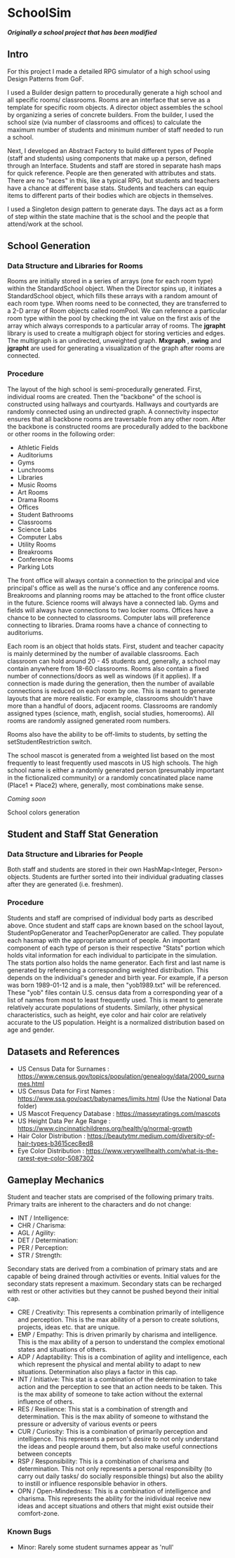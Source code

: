 # SchoolSim

***Originally a school project that has been modified***

## Intro

For this project I made a detailed RPG simulator of a high school using Design Patterns from GoF.

I used a Builder design pattern to procedurally generate a high school and all specific rooms/ classrooms. Rooms are an interface that serve as a template for specific room objects. A director object assembles the school by organizing a series of concrete builders. From the builder, I used the school size (via number of classrooms and offices) to calculate the maximum number of students and minimum number of staff needed to run a school.

Next, I developed an Abstract Factory to build different types of People (staff and students) using components that make up a person, defined through an Interface. Students and staff are stored in separate hash maps for quick reference. People are then generated with attributes and stats. There are no "races" in this, like a typical RPG, but students and teachers have a chance at different base stats. Students and teachers can equip items to different parts of their bodies which are objects in themselves.

I used a Singleton design pattern to generate days. The days act as a form of step within the state machine that is the school and the people that attend/work at the school. 

## School Generation 

### Data Structure and Libraries for Rooms
Rooms are initially stored in a series of arrays (one for each room type) within the StandardSchool object. When the Director spins up, it initiates a StandardSchool object, which fills these arrays with a random amount of each room type. When rooms need to be connected, they are transferred to a 2-D array of Room objects called roomPool. We can reference a particular room type within the pool by checking the int value on the first axis of the array which always corresponds to a particular array of rooms. The **jgrapht** library is used to create a multigraph object for storing verticies and edges. The multigraph is an undirected, unweighted graph. **Mxgraph** , **swing** and **jgrapht** are used for generating a visualization of the graph after rooms are connected.
### Procedure
The layout of the high school is semi-procedurally generated. First, individual rooms are created. Then the "backbone" of the school is constructed using hallways and courtyards. Hallways and courtyards are randomly connected using an undirected graph. A connectivity inspector ensures that all backbone rooms are traversable from any other room. After the backbone is constructed rooms are procedurally added to the backbone or other rooms in the following order:
- Athletic Fields
- Auditoriums
- Gyms
- Lunchrooms
- Libraries
- Music Rooms
- Art Rooms
- Drama Rooms
- Offices
- Student Bathrooms
- Classrooms
- Science Labs
- Computer Labs
- Utility Rooms
- Breakrooms
- Conference Rooms
- Parking Lots

The front office will always contain a connection to the principal and vice principal's office as well as the nurse's office and any conference rooms. Breakrooms and planning rooms may be attached to the front office cluster in the future. Science rooms will always have a connected lab. Gyms and fields will always have connections to two locker rooms. Offices have a chance to be connected to classrooms. Computer labs will preference connecting to libraries. Drama rooms have a chance of connecting to auditoriums.

Each room is an object that holds stats. First, student and teacher capacity is mainly determined by the number of available classrooms. Each classroom can hold around 20 - 45 students and, generally, a school may contain anywhere from 18-60 classrooms. Rooms also contain a fixed number of connections/doors as well as windows (if it applies). If a connection is made during the generation, then the number of available connections is reduced on each room by one. This is meant to generate layouts that are more realistic. For example, classrooms shouldn't have more than a handful of doors, adjacent rooms. Classrooms are randomly assigned types (science, math, english, social studies, homerooms). All rooms are randomly assigned generated room numbers.

Rooms also have the ability to be off-limits to students, by setting the setStudentRestriction switch.

The school mascot is generated from a weighted list based on the most frequently to least frequently used mascots in US high schools. The high school name is either a randomly generated person (presumably important in the fictionalized community) or a randomly concatinated place name (Place1 + Place2) where, generally, most combinations make sense.

*Coming soon*

School colors generation

## Student and Staff Stat Generation

### Data Structure and Libraries for People
Both staff and students are stored in their own HashMap<Integer, Person> objects. Students are further sorted into their individual graduating classes after they are generated (i.e. freshmen). 
### Procedure
Students and staff are comprised of individual body parts as described above. Once student and staff caps are known based on the school layout, StudentPopGenerator and TeacherPopGenerator are called. They populate each hasmap with the appropriate amount of people. An important component of each type of person is their respective "Stats" portion which holds vital information for each individual to participate in the simulation. The stats portion also holds the name generator. Each first and last name is generated by referencing a corresponding weighted distribution. This depends on the individual's geneder and birth year. For example, if a person was born 1989-01-12 and is a male, then "yob1989.txt" will be referenced. These "yob" files contain U.S. census data from a corresponding year of a list of names from most to least frequently used. This is meant to generate relatively accurate populations of students. Similarly, other physical characteristics, such as height, eye color and hair color are relatively accurate to the US population. Height is a normalized distribution based on age and gender.

## Datasets and References
- US Census Data for Surnames :  https://www.census.gov/topics/population/genealogy/data/2000_surnames.html
- US Census Data for First Names : https://www.ssa.gov/oact/babynames/limits.html (Use the National Data folder)
- US Mascot Frequency Database : https://masseyratings.com/mascots
- US Height Data Per Age Range : https://www.cincinnatichildrens.org/health/g/normal-growth
- Hair Color Distribution : https://beautytmr.medium.com/diversity-of-hair-types-b3615cec8ed8
- Eye Color Distribution : https://www.verywellhealth.com/what-is-the-rarest-eye-color-5087302

## Gameplay Mechanics
Student and teacher stats are comprised of the following primary traits. Primary traits are inherent to the characters and do not change:
- INT / Intelligence:
- CHR / Charisma: 
- AGL / Agility:
- DET / Determination:
- PER / Perception: 
- STR / Strength:

Secondary stats are derived from a combination of primary stats and are capable of being drained through activities or events. Initial values for the secondary stats represent a maximum. Secondary stats can be recharged with rest or other activities but they cannot be pushed beyond their initial cap.
- CRE / Creativity: This represents a combination primarily of intelligence and perception. This is the max ability of a person to create solutions, projects, ideas etc. that are unique.
- EMP / Empathy: This is driven primarily by charisma and intelligence. This is the max ability of a person to understand the complex emotional states and situations of others.
- ADP / Adaptability: This is a combination of agility and intelligence, each which represent the physical and mental ability to adapt to new situations. Determination also plays a factor in this cap.
- INT / Initiative: This stat is a combination of the determination to take action and the perception to see that an action needs to be taken. This is the max ability of someone to take action without the external influence of others.
- RES / Resilience: This stat is a combination of strength and determination. This is the max ability of someone to withstand the pressure or adversity of various events or peers
- CUR / Curiosity: This is a combination of primarily perception and intelligence. This represents a person's desire to not only understand the ideas and people around them, but also make useful connections between concepts
- RSP / Responsibility: This is a combination of charisma and determination. This not only represents a personal responsibilty (to carry out daily tasks/ do socially responsible things) but also the ability to instill or influence responsible behavior in others.
- OPN / Open-Mindedness: This is a combination of intelligence and charisma. This represents the ability for the inidividual receive new ideas and accept situations and others that might exist outside their comfort-zone. 

### Known Bugs
- Minor: Rarely some student surnames appear as 'null'
